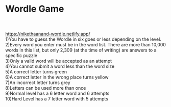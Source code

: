 # Wordle Game<br /><br />
https://nikethaanand-wordle.netlify.app/
<br/>
1)You have to guess the Wordle in six goes or less depending on the level.<br />
2)Every word you enter must be in the word list. There are more than 10,000 words in this list, but only 2,309 (at the time of writing) are answers to a specific puzzle<br />
3)Only a valid word will be accepted as an attempt<br />
4)You cannot submit a word less than the word size<br />
5)A correct letter turns green<br />
6)A correct letter in the wrong place turns yellow<br />
7)An incorrect letter turns grey<br />
8)Letters can be used more than once<br />
9)Normal level has a 6 letter word and 6 attempts<br />
10)Hard Level has a 7 letter word with 5 attempts<br />




